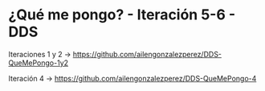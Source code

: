# ¿Qué me pongo? - Iteración 5-6 - DDS

Iteraciones 1 y 2 -> https://github.com/ailengonzalezperez/DDS-QueMePongo-1y2

Iteración 4 -> https://github.com/ailengonzalezperez/DDS-QueMePongo-4
